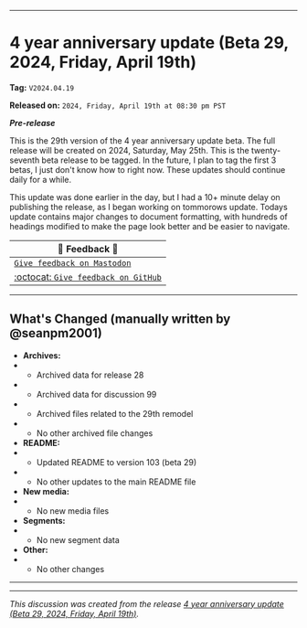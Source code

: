 
***

# 4 year anniversary update (Beta 29, 2024, Friday, April 19th)

**Tag:** `V2024.04.19`

**Released on:** `2024, Friday, April 19th at 08:30 pm PST`

***Pre-release***

This is the 29th version of the 4 year anniversary update beta. The full release will be created on 2024, Saturday, May 25th. This is the twenty-seventh beta release to be tagged. In the future, I plan to tag the first 3 betas, I just don't know how to right now. These updates should continue daily for a while.

This update was done earlier in the day, but I had a 10+ minute delay on publishing the release, as I began working on tommorows update. Todays update contains major changes to document formatting, with hundreds of headings modified to make the page look better and be easier to navigate.

| 📣️ Feedback 💬️ |
|---|
| [`Give feedback on Mastodon`](https://techhub.social/deck/@seanpm2001/112237731368032617) |
| [:octocat: `Give feedback on GitHub`](https://github.com/seanpm2001/seanpm2001/discussions/100/) |

---

## What's Changed (manually written by @seanpm2001)

- **Archives:**
- - Archived data for release 28
- - Archived data for discussion 99
- - Archived files related to the 29th remodel
- - No other archived file changes
- **README:**
- - Updated README to version 103 (beta 29)
- - No other updates to the main README file
- **New media:**
- - No new media files
- **Segments:**
- - No new segment data
- **Other:**
- - No other changes

***


<hr /><em>This discussion was created from the release <a href='https://github.com/seanpm2001/seanpm2001/releases/tag/V2024.04.19'>4 year anniversary update (Beta 29, 2024, Friday, April 19th)</a>.</em>
